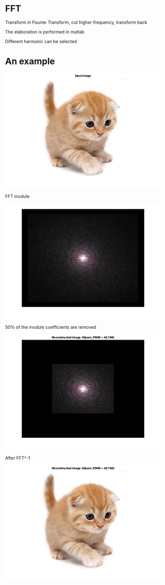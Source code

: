 # FFT
Transform in Fourier Transform, cut higher frequency, transform back

The elaboration is performed in matlab

Different harmonic can be selected

# An example

![Example input image](/input.jpg)

FFT module 

![Module](/TransformModule.jpg)


50% of the module coefficients are removed 

![Module 50%](/LowPassFiltering_50perc.jpg)


After FFT^-1

![Module](/BackTransformed_LowPassFiltering_50perc.jpg)






